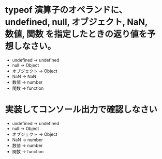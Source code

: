 # typeof 演算子のオペランドに、undefined, null, オブジェクト, NaN, 数値, 関数 を指定したときの返り値を予想しなさい。

- undefined → undefined
- null → Object
- オブジェクト → Object
- NaN → NaN
- 数値 → number
- 関数 → function

# 実装してコンソール出力で確認しなさい

- undefined → undefined
- null → Object
- オブジェクト → Object
- NaN → number
- 数値 → number
- 関数 → function
